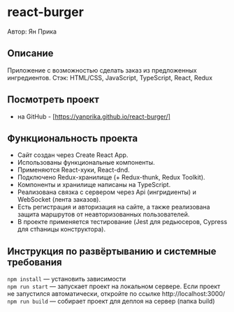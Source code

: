 # react-burger
Автор: Ян Прика

## Описание
Приложение с возможностью сделать заказ из предложенных ингредиентов.
Стэк: HTML/CSS, JavaScript, TypeScript, React, Redux

## Посмотреть проект
* на GitHub - [https://yanprika.github.io/react-burger/]

## Функциональность проекта

* Сайт создан через Create React App.
* Использованы функциональные компоненты.
* Применяются React-хуки, React-dnd.
* Подключено Redux-хранилище (+ Redux-thunk, Redux Toolkit).
* Компоненты и хранилище написаны на TypeScript.
* Реализована связка с сервером через Api (ингридиенты) и WebSocket (лента заказов).
* Есть регистрация и авторизация на сайте, а также реализована защита маршрутов от неавторизованных пользователей.
* В проекте применяется тестирование (Jest для редьюсеров, Cypress для стhаницы конструктора).

## Инструкция по развёртыванию и системные требования
`npm install` — установить зависимости   
`npm run start` — запускает проект на локальном сервере. Если проект не запустился автоматически, откройте по ссылке http://localhost:3000/   
`npm run build` — собирает проект для деплоя на сервер (папка build)